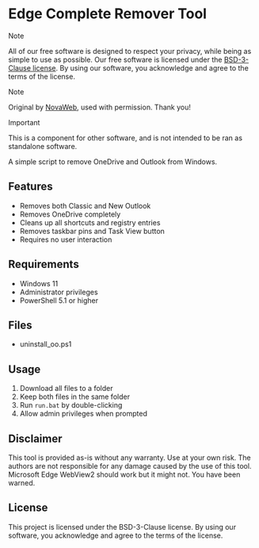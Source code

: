 # Edge Complete Remover Tool

> [!NOTE]
> All of our free software is designed to respect your privacy, while being as simple to use as possible. Our free software is licensed under the [BSD-3-Clause license](https://ravendevteam.org/files/BSD-3-Clause.txt). By using our software, you acknowledge and agree to the terms of the license.

> [!NOTE]
> Original by [NovaWeb](https://github.com/mre31), used with permission. Thank you!

> [!IMPORTANT]
> This is a component for other software, and is not intended to be ran as standalone software.

A simple script to remove OneDrive and Outlook from Windows.

## Features

- Removes both Classic and New Outlook
- Removes OneDrive completely
- Cleans up all shortcuts and registry entries
- Removes taskbar pins and Task View button
- Requires no user interaction

## Requirements

- Windows 11
- Administrator privileges
- PowerShell 5.1 or higher

## Files
- uninstall_oo.ps1

## Usage

1. Download all files to a folder
2. Keep both files in the same folder
3. Run `run.bat` by double-clicking
4. Allow admin privileges when prompted

## Disclaimer

This tool is provided as-is without any warranty. Use at your own risk. The authors are not responsible for any damage caused by the use of this tool. Microsoft Edge WebView2 should work but it might not. You have been warned.

## License

This project is licensed under the BSD-3-Clause license. By using our software, you acknowledge and agree to the terms of the license.
